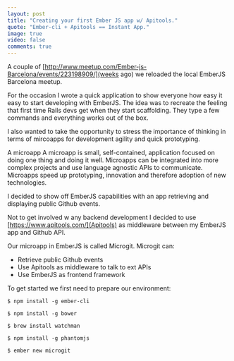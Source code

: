 ```yaml
---
layout: post
title: "Creating your first Ember JS app w/ Apitools."
quote: "Ember-cli + Apitools == Instant App."
image: true
video: false
comments: true
---
```


A couple of [http://www.meetup.com/Ember-js-Barcelona/events/223198909/](weeks ago) we reloaded the local EmberJS Barcelona meetup. 

For the occasion I wrote a quick application to show everyone how easy it easy to start developing with EmberJS. 
The idea was to recreate the feeling that first time Rails devs get when they start scaffolding. They type a few commands and everything works out of the box.

I also wanted to take the opportunity to stress the importance of thinking in terms of mircoapps for development agility and quick prototyping.

A microapp A microapp is small, self-contained, application focused on doing one thing and doing it well. Microapps can be integrated into more complex projects and use language agnostic APIs to communicate. Microapps speed up prototyping, innovation and therefore adoption of new technologies.

I decided to show off EmberJS capabilities with an app retrieving and displaying public Github events.

Not to get involved w any backend development I decided to use [https://www.apitools.com/](Apitools) as middleware between my EmberJS app and Github API.

Our microapp in EmberJS is called Microgit. Microgit can:

- Retrieve public Github events
- Use Apitools as middleware to talk to ext APIs
- Use EmberJS as frontend framework

To get started we first need to prepare our environment:
    
    $ npm install -g ember-cli 
    
    $ npm install -g bower
    
    $ brew install watchman
    
    $ npm install -g phantomjs
    
    $ ember new microgit
    

    




